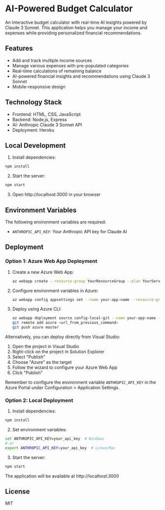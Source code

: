 # AI-Powered Budget Calculator

An interactive budget calculator with real-time AI insights powered by Claude 3 Sonnet. This application helps you manage your income and expenses while providing personalized financial recommendations.

## Features

- Add and track multiple income sources
- Manage various expenses with pre-populated categories
- Real-time calculations of remaining balance
- AI-powered financial insights and recommendations using Claude 3 Sonnet
- Mobile-responsive design

## Technology Stack

- Frontend: HTML, CSS, JavaScript
- Backend: Node.js, Express
- AI: Anthropic Claude 3 Sonnet API
- Deployment: Heroku

## Local Development

1. Install dependencies:
```bash
npm install
```

2. Start the server:
```bash
npm start
```

3. Open http://localhost:3000 in your browser

## Environment Variables

The following environment variables are required:
- `ANTHROPIC_API_KEY`: Your Anthropic API key for Claude AI

## Deployment

### Option 1: Azure Web App Deployment

1. Create a new Azure Web App:
   ```bash
   az webapp create --resource-group YourResourceGroup --plan YourServicePlan --name your-app-name --runtime "NODE|18-lts"
   ```

2. Configure environment variables in Azure:
   ```bash
   az webapp config appsettings set --name your-app-name --resource-group YourResourceGroup --settings ANTHROPIC_API_KEY="your_api_key"
   ```

3. Deploy using Azure CLI:
   ```bash
   az webapp deployment source config-local-git --name your-app-name --resource-group YourResourceGroup
   git remote add azure <url_from_previous_command>
   git push azure master
   ```

Alternatively, you can deploy directly from Visual Studio:
1. Open the project in Visual Studio
2. Right-click on the project in Solution Explorer
3. Select "Publish"
4. Choose "Azure" as the target
5. Follow the wizard to configure your Azure Web App
6. Click "Publish"

Remember to configure the environment variable `ANTHROPIC_API_KEY` in the Azure Portal under Configuration > Application Settings.

### Option 2: Local Deployment

1. Install dependencies:
```bash
npm install
```

2. Set environment variables:
```bash
set ANTHROPIC_API_KEY=your_api_key  # Windows
# or
export ANTHROPIC_API_KEY=your_api_key  # Linux/Mac
```

3. Start the server:
```bash
npm start
```

The application will be available at http://localhost:3000

## License

MIT

